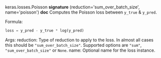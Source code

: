 keras.losses.Poisson
__signature__
(reduction='sum_over_batch_size', name='poisson')
__doc__
Computes the Poisson loss between `y_true` & `y_pred`.

Formula:

```python
loss = y_pred - y_true * log(y_pred)
```

Args:
    reduction: Type of reduction to apply to the loss. In almost all cases
        this should be `"sum_over_batch_size"`.
        Supported options are `"sum"`, `"sum_over_batch_size"` or `None`.
    name: Optional name for the loss instance.
